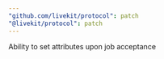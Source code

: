 ```yaml
---
"github.com/livekit/protocol": patch
"@livekit/protocol": patch
---
```


Ability to set attributes upon job acceptance
